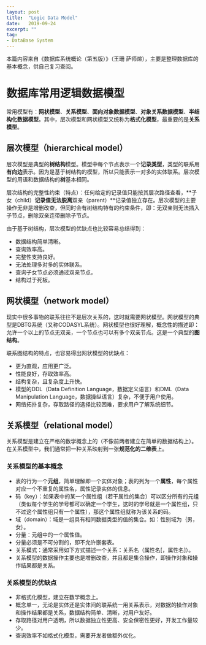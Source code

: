 ```yaml
---
layout: post
title:  "Logic Data Model"
date:   2019-09-24
excerpt: ""
tag:
- DataBase System
---
```


本篇内容来自《数据库系统概论（第五版）》（王珊 萨师煊），主要是整理数据库的基本概念，供自己复习查阅。

# 数据库常用逻辑数据模型

常用模型有：**网状模型**、**关系模型**、**面向对象数据模型**、**对象关系数据模型**、**半结构化数据模型**。其中，层次模型和网状模型又统称为**格式化模型**，最重要的是**关系模型**。

## 层次模型（hierarchical model）

层次模型是典型的**树结构**模型。模型中每个节点表示一个**记录类型**，类型的联系用**有向边**表示。因为是基于树结构的模型，所以只能表示一对多的实体联系。层次模型的用语和数据结构的**树**基本相同。

层次结构的完整性约束（特点）：任何给定的记录值只能按其层次路径查看，**子女（child）**记录值无法脱离**双亲（parent）**记录值独立存在。层次模型的主要操作无非是增删改查，但同时会有树结构特有的约束条件，即：无双亲则无法插入子节点，删除双亲连带删除子节点。

由于基于树结构，层次模型的优缺点也比较容易总结得到：

- 数据结构简单清晰。
- 查询效率高。
- 完整性支持良好。
- 无法处理多对多的实体联系。
- 查询子女节点必须通过双亲节点。
- 结构过于死板。

## 网状模型（network model）

现实中很多事物的联系往往不是层次关系的，这时就需要网状模型。网状模型的典型是DBTG系统（又称CODASYL系统）。网状模型也很好理解，概念性的描述即：允许一个以上的节点无双亲，一个节点也可以有多个双亲节点。这是一个典型的**图结构**。

联系图结构的特点，也容易得出网状模型的优缺点：

- 更为直观，应用更广泛。
- 性能良好，存取效率高。
- 结构复杂，且复杂度上升快。
- 模型的DDL（Data Definition Language，数据定义语言）和DML（Data Manipulation Language，数据操纵语言）复杂，不便于用户使用。
- 网络拓扑复杂，存取路径的选择比较困难，要求用户了解系统细节。

## 关系模型（relational model）

关系模型是建立在严格的数学概念上的（不像前两者建立在简单的数据结构上）。在关系模型中，我们通常把一种关系映射到一张**规范化的二维表**上。

### 关系模型的基本概念

- 表的行为一个**元组**，简单理解即一个实体对象；表的列为一个**属性**，每个属性对应一个不重复的属性名，属性记录实体的信息。
- 码（key）：如果表中的某一个属性组（若干属性的集合）可以区分所有的元组（类似每个学生的学号都可以确定一个学生，这时的学号就是一个属性组，只不过这个属性组只有一个属性），那这个属性组就称为该关系的码。
- 域（domain）：域是一组具有相同数据类型的值的集合。如：性别域为｛男，女｝。
- 分量：元组中的一个属性值。
- 分量必须是不可分割的，即不允许嵌套表。
- 关系模式：通常采用如下方式描述一个关系：关系名（属性名[，属性名]）。
- 关系模型的数据操作主要也是增删改查，并且都是集合操作，即操作对象和操作结果都是关系。

### 关系模型的优缺点

- 非格式化模型，建立在数学概念上。
- 概念单一，无论是实体还是实体间的联系统一用关系表示，对数据的操作对象和操作结果都是关系，数据结构简单、清晰，对用户友好。
- 存取路径对用户透明，所以数据独立性更高、安全保密性更好，开发工作量较少。
- 查询效率不如格式化模型，需要开发者做额外优化。